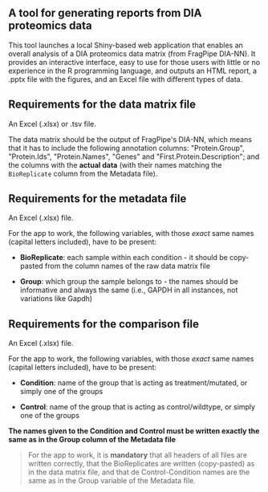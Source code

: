 ## A tool for generating reports from DIA proteomics data

This tool launches a local Shiny-based web application that enables an overall analysis of a DIA proteomics data matrix (from FragPipe DIA-NN). It provides an interactive interface, easy to use for those users with little or no experience in the R programming language, and outputs an HTML report, a .pptx file with the figures, and an Excel file with different types of data.


## **Requirements for the data matrix file**

An Excel (.xlsx) or .tsv file.

The data matrix should be the output of FragPipe's DIA-NN, which means that it has to include the following annotation columns: "Protein.Group", "Protein.Ids", "Protein.Names", "Genes" and "First.Protein.Description"; and the columns with the **actual data** (with their names matching the `BioReplicate` column from the Metadata file).

## **Requirements for the metadata file**

An Excel (.xlsx) file.

For the app to work, the following variables, with those *exact* same names (capital letters included), have to be present:

-   **BioReplicate**: each sample within each condition - it should be copy-pasted from the column names of the raw data matrix file

-   **Group**: which group the sample belongs to - the names should be informative and always the same (i.e., GAPDH in all instances, not variations like Gapdh)


## **Requirements for the comparison file**

An Excel (.xlsx) file.

For the app to work, the following variables, with those *exact* same names (capital letters included), have to be present:

-   **Condition**: name of the group that is acting as treatment/mutated, or simply one of the groups

-   **Control**: name of the group that is acting as control/wildtype, or simply one of the groups

**The names given to the Condition and Control must be written exactly the same as in the Group column of the Metadata file**


> For the app to work, it is **mandatory** that all headers of all files are written correctly, that the BioReplicates are written (copy-pasted) as in the data matrix file, and that de Control-Condition names are the same as in the Group variable of the Metadata file.